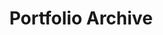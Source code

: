---
title: "Portfolio Archive"
layout: archive
hidden: true
type: portfolio
description: "All portfolio items"
---